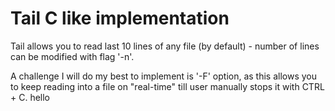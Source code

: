 # Tail C like implementation 

Tail allows you to read last 10 lines of any file (by default) - number of lines can be modified with flag '-n'. 

A challenge I will do my best to implement is '-F' option, as this allows you to keep reading into a file on "real-time" till user manually stops it with CTRL + C. 
hello
